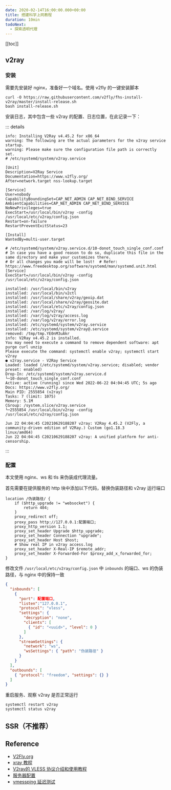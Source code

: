 ```yaml
---
date: 2020-02-14T16:00:00.000+00:00
title: 搭建科学上网教程
duration: 10min
todoNext:
  - 探索透明代理
---
```


[[toc]]

## v2ray

### 安装

需要先安装好 nginx，准备好一个域名。使用 v2fly 的一键安装脚本

```shell
curl -O https://raw.githubusercontent.com/v2fly/fhs-install-v2ray/master/install-release.sh
bash install-release.sh
```

安装日志，其中包含一些 v2ray 的配置、日志位置，在此记录一下：

::: details

```shell
info: Installing V2Ray v4.45.2 for x86_64
warning: The following are the actual parameters for the v2ray service startup.
warning: Please make sure the configuration file path is correctly set.
# /etc/systemd/system/v2ray.service

[Unit]
Description=V2Ray Service
Documentation=https://www.v2fly.org/
After=network.target nss-lookup.target

[Service]
User=nobody
CapabilityBoundingSet=CAP_NET_ADMIN CAP_NET_BIND_SERVICE
AmbientCapabilities=CAP_NET_ADMIN CAP_NET_BIND_SERVICE
NoNewPrivileges=true
ExecStart=/usr/local/bin/v2ray -config /usr/local/etc/v2ray/config.json
Restart=on-failure
RestartPreventExitStatus=23

[Install]
WantedBy=multi-user.target

# /etc/systemd/system/v2ray.service.d/10-donot_touch_single_conf.conf
# In case you have a good reason to do so, duplicate this file in the same directory and make your customizes there.
# Or all changes you made will be lost!  # Refer: https://www.freedesktop.org/software/systemd/man/systemd.unit.html
[Service]
ExecStart=/usr/local/bin/v2ray -config /usr/local/etc/v2ray/config.json

installed: /usr/local/bin/v2ray
installed: /usr/local/bin/v2ctl
installed: /usr/local/share/v2ray/geoip.dat
installed: /usr/local/share/v2ray/geosite.dat
installed: /usr/local/etc/v2ray/config.json
installed: /var/log/v2ray/
installed: /var/log/v2ray/access.log
installed: /var/log/v2ray/error.log
installed: /etc/systemd/system/v2ray.service
installed: /etc/systemd/system/v2ray@.service
removed: /tmp/tmp.YE0nM3uAkr
info: V2Ray v4.45.2 is installed.
You may need to execute a command to remove dependent software: apt purge curl unzip
Please execute the command: systemctl enable v2ray; systemctl start v2ray
● v2ray.service - V2Ray Service
Loaded: loaded (/etc/systemd/system/v2ray.service; disabled; vendor preset: enabled)
Drop-In: /etc/systemd/system/v2ray.service.d
└─10-donot_touch_single_conf.conf
Active: active (running) since Wed 2022-06-22 04:04:45 UTC; 5s ago
Docs: https://www.v2fly.org/
Main PID: 2555854 (v2ray)
Tasks: 7 (limit: 1075)
Memory: 5.1M
CGroup: /system.slice/v2ray.service
└─2555854 /usr/local/bin/v2ray -config /usr/local/etc/v2ray/config.json

Jun 22 04:04:45 C20210629188207 v2ray: V2Ray 4.45.2 (V2Fly, a community-driven edition of V2Ray.) Custom (go1.18.3
linux/amd64)
Jun 22 04:04:45 C20210629188207 v2ray: A unified platform for anti-censorship.
```

:::

### 配置

本文使用 nginx、ws 和 tls 来伪装成代理流量。

首先需要在提供服务的 http 块中添加以下代码，替换伪装路径和 v2ray 运行端口

```shell {1,6}
location /伪装路径/ {
    if ($http_upgrade != "websocket") {
        return 404;
    }
    proxy_redirect off;
    proxy_pass http://127.0.0.1:配置端口;
    proxy_http_version 1.1;
    proxy_set_header Upgrade $http_upgrade;
    proxy_set_header Connection "upgrade";
    proxy_set_header Host $host;
    # Show real IP in v2ray access.log
    proxy_set_header X-Real-IP $remote_addr;
    proxy_set_header X-Forwarded-For $proxy_add_x_forwarded_for;
}
```

修改文件 `/usr/local/etc/v2ray/config.json` 中 `inbounds` 的端口、ws 的伪装路径，与 nginx 中的保持一致

```json {4,15}
{
  "inbounds": [
    {
      "port": 配置端口,
      "listen":"127.0.0.1",
      "protocol": "vless",
      "settings": {
        "decryption": "none",
        "clients": [
          { "id": "<uuid>", "level": 0 }
        ]
      },
      "streamSettings": {
        "network": "ws",
        "wsSettings": { "path": "伪装路径" }
      }
    }
  ],
  "outbounds": [
    { "protocol": "freedom", "settings": {} }
  ]
}
```

重启服务、观察 v2ray 是否正常运行

```shell
systemctl restart v2ray
systemctl status v2ray
```

## SSR（不推荐）

## Reference

- [V2Fly.org](https://www.v2fly.org/config/protocols/vless.html)
- [xray 教程](https://v2xtls.org/xray教程)
- [V2ray的 VLESS 协议介绍和使用教程](https://www.chinagfw.org/2020/11/v2rayvless.html)
- [服务器配置](https://guide.v2fly.org/advanced/wss_and_web.html#%E6%9C%8D%E5%8A%A1%E5%99%A8%E9%85%8D%E7%BD%AE)
- [vmessping 延迟测试](https://guide.v2fly.org/advanced/tls_routing_with_nginx.html#vmessping-%E5%BB%B6%E8%BF%9F%E6%B5%8B%E8%AF%95)
